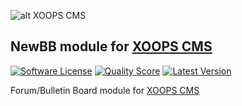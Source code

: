 ![alt XOOPS CMS](http://xoops.org/images/logoXoops4GithubRepository.png)
## NewBB module for [XOOPS CMS](http://xoops.org)
[![Software License](https://img.shields.io/badge/license-GPL-brightgreen.svg?style=flat)](LICENSE) 
[![Quality Score](https://img.shields.io/scrutinizer/g/mambax7/newbb.svg?style=flat)](https://scrutinizer-ci.com/g/mambax7/newbb/?branch=master)
[![Latest Version](https://img.shields.io/github/release/XoopsModules25x/newbb.svg?style=flat)](https://github.com/XoopsModules25x/newbb/releases)

Forum/Bulletin Board module for [XOOPS CMS](http://xoops.org)
